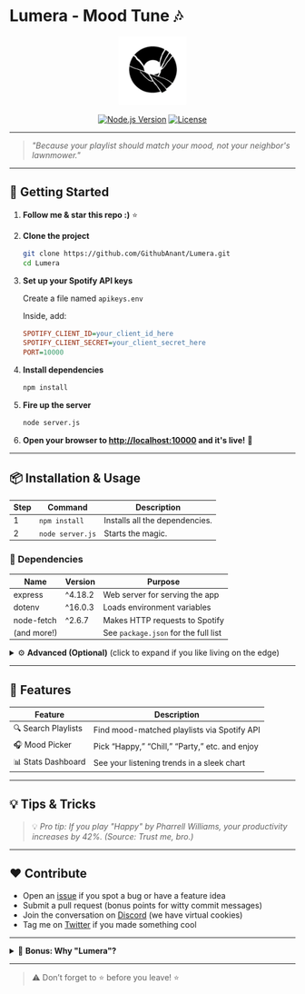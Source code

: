 # Lumera - Mood Tune 🎶

<p align="center">
  <img src="assets/lumera.png" alt="Lumera Logo" width="120"/>
</p>

<p align="center">
  <a href="https://nodejs.org/"><img src="https://img.shields.io/badge/Node.js-18.x-green?logo=node.js" alt="Node.js Version"></a>
  <a href="#"><img src="https://img.shields.io/badge/license-MIT-blue" alt="License"></a>
</p>

---

> _"Because your playlist should match your mood, not your neighbor's lawnmower."_

---

## 🚀 Getting Started

1. **Follow me & star this repo :)** ⭐️  
2. **Clone the project**  
   ```bash
   git clone https://github.com/GithubAnant/Lumera.git
   cd Lumera
   ```
3. **Set up your Spotify API keys**

   Create a file named `apikeys.env`

   Inside, add:

   ```ini
   SPOTIFY_CLIENT_ID=your_client_id_here
   SPOTIFY_CLIENT_SECRET=your_client_secret_here
   PORT=10000 
   ```

4. **Install dependencies**
   ```bash
   npm install
   ```

5. **Fire up the server**
   ```bash
   node server.js
   ```

6. **Open your browser to [http://localhost:10000](http://localhost:10000) and it's live!** 🌟

---

## 📦 Installation & Usage

| Step | Command | Description |
|------|---------|-------------|
| 1 | `npm install` | Installs all the dependencies. |
| 2 | `node server.js` | Starts the magic. |

### 🧩 Dependencies

| Name                | Version   | Purpose                                  |
|---------------------|-----------|------------------------------------------|
| express             | ^4.18.2   | Web server for serving the app           |
| dotenv              | ^16.0.3   | Loads environment variables              |
| node-fetch          | ^2.6.7    | Makes HTTP requests to Spotify           |
| (and more!)         |           | See `package.json` for the full list     |

<details>
<summary>⚙️ <b>Advanced (Optional)</b> (click to expand if you like living on the edge)</summary>

You can add these optional env vars to `apikeys.env`:

```ini
PORT=10000           # Change the port if 10000 is too mainstreamz
```

</details>

---

## 🤖 Features

| Feature            | Description                                      |
|--------------------|--------------------------------------------------|
| 🔍 Search Playlists| Find mood-matched playlists via Spotify API       |
| 🎧 Mood Picker     | Pick “Happy,” “Chill,” “Party,” etc. and enjoy   |
| 📊 Stats Dashboard | See your listening trends in a sleek chart        |

---

## 💡 Tips & Tricks

> 💡 _Pro tip: If you play "Happy" by Pharrell Williams, your productivity increases by 42%. (Source: Trust me, bro.)_

---

## ❤️ Contribute

- Open an [issue](https://github.com/<your-username>/<your-repo>/issues) if you spot a bug or have a feature idea
- Submit a pull request (bonus points for witty commit messages)
- Join the conversation on [Discord](#) (we have virtual cookies)
- Tag me on [Twitter](#) if you made something cool


---

<details>
<summary>🎁 <b>Bonus: Why "Lumera"?</b></summary>

Because "Spotify Mood Thingy" was already taken. Plus, "Lumera" sounds like a wizard who only casts good vibes.

</details>

---

> ⚠️ Don’t forget to ⭐️ before you leave! ⭐️ 